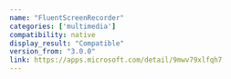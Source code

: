 ```yaml
---
name: "FluentScreenRecorder"
categories: ['multimedia']
compatibility: native
display_result: "Compatible"
version_from: "3.0.0"
link: https://apps.microsoft.com/detail/9mwv79xlfqh7
---
```

